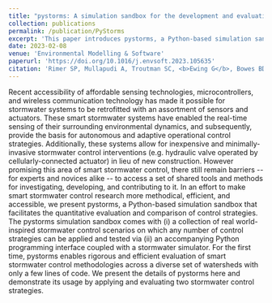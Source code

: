 ```yaml
---
title: "pystorms: A simulation sandbox for the development and evaluation of stormwater control algorithms"
collection: publications
permalink: /publication/PyStorms
excerpt: 'This paper introduces pystorms, a Python-based simulation sandbox that facilitates the quantitative evaluation and comparison of control strategies for smart stormwater control.'
date: 2023-02-08
venue: 'Environmental Modelling & Software'
paperurl: 'https://doi.org/10.1016/j.envsoft.2023.105635'
citation: 'Rimer SP, Mullapudi A, Troutman SC, <b>Ewing G</b>, Bowes BD, Akin AA, Sadler J, Kertesz R, McDonnell B, Montestruque L, Hathaway J. pystorms: A simulation sandbox for the development and evaluation of stormwater control algorithms. Environmental Modelling & Software; Volume 162, 2023, 105635. doi: https://doi.org/10.1016/j.envsoft.2023.105635'
---
```


Recent accessibility of affordable sensing technologies, microcontrollers, and wireless communication technology has made it possible for stormwater systems to be retrofitted with an assortment of sensors and actuators. These smart stormwater systems have enabled the real-time sensing of their surrounding environmental dynamics, and subsequently, provide the basis for autonomous and adaptive operational control strategies. Additionally, these systems allow for inexpensive and minimally-invasive stormwater control interventions (e.g. hydraulic valve operated by cellularly-connected actuator) in lieu of new construction. However promising this area of smart stormwater control, there still remain barriers -- for experts and novices alike -- to access a set of shared tools and methods for investigating, developing, and contributing to it. In an effort to make smart stormwater control research more methodical, efficient, and accessible, we present pystorms, a Python-based simulation sandbox that facilitates the quantitative evaluation and comparison of control strategies. The pystorms simulation sandbox comes with (i) a collection of real world-inspired stormwater control scenarios on which any number of control strategies can be applied and tested via (ii) an accompanying Python programming interface coupled with a stormwater simulator. For the first time, pystorms enables rigorous and efficient evaluation of smart stormwater control methodologies across a diverse set of watersheds with only a few lines of code. We present the details of pystorms here and demonstrate its usage by applying and evaluating two stormwater control strategies. 